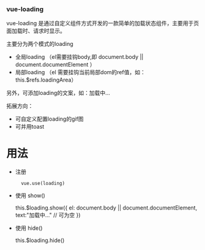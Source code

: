 ### vue-loading

vue-loading 是通过自定义组件方式开发的一款简单的加载状态组件，主要用于页面加载时、请求时显示。

主要分为两个模式的loading
* 全局loading （el需要挂钩body,即 document.body || document.documentElement ）
* 局部loading （el 需要挂钩当前局部dom的ref值，如：this.$refs.loadingArea）

另外，可添加loading的文案，如：加载中...

拓展方向：
* 可自定义配置loading的gif图
* 可并用toast

# 用法

* 注册


        vue.use(loading)
* 使用 show()

    

    this.$loading.show({
    	el: document.body || document.documentElement,
    	text:"加载中..." // 可为空
    })

* 使用 hide()


    this.$loading.hide()
    


